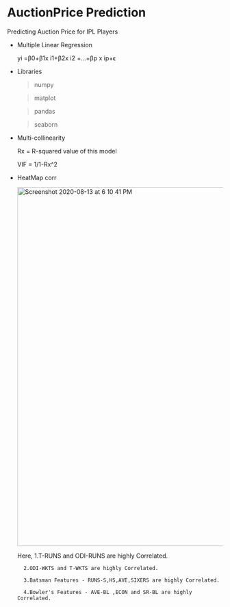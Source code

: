 #  AuctionPrice Prediction
Predicting Auction Price for IPL Players 

* Multiple Linear Regression

  yi =β0+β1x i1+β2x i2 +...+βp x ip+ϵ


* Libraries
   
     >  numpy
    
     >   matplot
   
     >   pandas
   
     >  seaborn

* Multi-collinearity 

     Rx = R-squared value of this model
     
     VIF = 1/1-Rx^2
     
* HeatMap corr

  <img width="838" alt="Screenshot 2020-08-13 at 6 10 41 PM" src="https://user-images.githubusercontent.com/39494791/90136149-5a1bf700-dd91-11ea-8732-516e262129da.png">
  
  Here, 1.T-RUNS and ODI-RUNS are highly Correlated.
  
        2.ODI-WKTS and T-WKTS are highly Correlated.
        
        3.Batsman Features - RUNS-S,HS,AVE,SIXERS are highly Correlated.
        
        4.Bowler's Features - AVE-BL ,ECON and SR-BL are highly Correlated.


     
     
